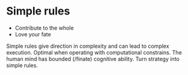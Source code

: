 # Simple rules
* Contribute to the whole
* Love your fate

Simple rules give direction in complexity and can lead to complex execution. Optimal when operating with computational constrains. The human mind has bounded (/finate) cognitive ability. Turn strategy into simple rules.